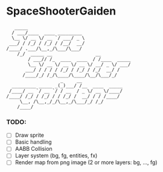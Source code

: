 # SpaceShooterGaiden

```
   _____
  / ___/____  ____ _________
  \__ \/ __ \/ __ `/ ___/ _ \
 ___/ / /_/ / /_/ / /__/  __/
/____/ .___/\__,_/\___/\___/
    /_/  _____ __                __
        / ___// /_  ____  ____  / /____  _____
        \__ \/ __ \/ __ \/ __ \/ __/ _ \/ ___/
       ___/ / / / / /_/ / /_/ / /_/  __/ /
      /____/_/ /_/\____/\____/\__/\___/_/
                    _     __
  _________ _____ _(_)___/ /__  ____  _____
 /____/ __ `/ __ `/ / __  / _ \/ __ \/____/
/____/ /_/ / /_/ / / /_/ /  __/ / / /____/
     \__, /\__,_/_/\__,_/\___/_/ /_/
    /____/

```

### TODO:

- [ ] Draw sprite
- [ ] Basic handling
- [ ] AABB Collision
- [ ] Layer system (bg, fg, entities, fx)
- [ ] Render map from png image (2 or more layers: bg, ..., fg)
